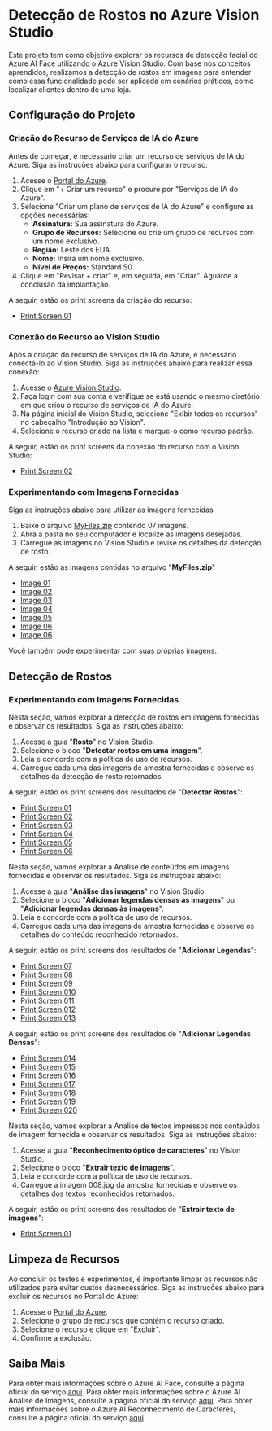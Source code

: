 # Detecção de Rostos no Azure Vision Studio

Este projeto tem como objetivo explorar os recursos de detecção facial do Azure AI Face utilizando o Azure Vision Studio. Com base nos conceitos aprendidos, realizamos a detecção de rostos em imagens para entender como essa funcionalidade pode ser aplicada em cenários práticos, como localizar clientes dentro de uma loja.

## Configuração do Projeto

### Criação do Recurso de Serviços de IA do Azure

Antes de começar, é necessário criar um recurso de serviços de IA do Azure. Siga as instruções abaixo para configurar o recurso:

1. Acesse o [Portal do Azure](https://portal.azure.com).
2. Clique em "+ Criar um recurso" e procure por "Serviços de IA do Azure".
3. Selecione "Criar um plano de serviços de IA do Azure" e configure as opções necessárias:
   - **Assinatura:** Sua assinatura do Azure.
   - **Grupo de Recursos:** Selecione ou crie um grupo de recursos com um nome exclusivo.
   - **Região:** Leste dos EUA.
   - **Nome:** Insira um nome exclusivo.
   - **Nível de Preços:** Standard S0.
4. Clique em "Revisar + criar" e, em seguida, em "Criar". Aguarde a conclusão da implantação.

A seguir, estão os print screens da criação do recurso:

- [Print Screen 01](https://github.com/EduFreitasArantes/lab-ai-900_AnaliseDeImagens/blob/main/config/001.jpg)

### Conexão do Recurso ao Vision Studio

Após a criação do recurso de serviços de IA do Azure, é necessário conectá-lo ao Vision Studio. Siga as instruções abaixo para realizar essa conexão:

1. Acesse o [Azure Vision Studio](https://portal.vision.cognitive.azure.com).
2. Faça login com sua conta e verifique se está usando o mesmo diretório em que criou o recurso de serviços de IA do Azure.
3. Na página inicial do Vision Studio, selecione "Exibir todos os recursos" no cabeçalho "Introdução ao Vision".
4. Selecione o recurso criado na lista e marque-o como recurso padrão.

A seguir, estão os print screens da conexão do recurso com o Vision Studio:

- [Print Screen 02](https://github.com/EduFreitasArantes/lab-ai-900_AnaliseDeImagens/blob/main/config/002.jpg)

### Experimentando com Imagens Fornecidas

Siga as instruções abaixo para utilizar as imagens fornecidas

1. Baixe o arquivo <a href="https://github.com/EduFreitasArantes/lab-ai-900_AnaliseDeImagens/blob/main/MyFiles.zip" target="_blank">MyFiles.zip</a> contendo 07 imagens.
6. Abra a pasta no seu computador e localize as imagens desejadas.
7. Carregue as imagens no Vision Studio e revise os detalhes da detecção de rosto.

A seguir, estão as imagens contidas no arquivo "**MyFiles.zip**"

- [Image 01](https://github.com/EduFreitasArantes/lab-ai-900_AnaliseDeImagens/blob/main/inputs/001.jpg)
- [Image 02](https://github.com/EduFreitasArantes/lab-ai-900_AnaliseDeImagens/blob/main/inputs/002.jpg)
- [Image 03](https://github.com/EduFreitasArantes/lab-ai-900_AnaliseDeImagens/blob/main/inputs/003.jpg)
- [Image 04](https://github.com/EduFreitasArantes/lab-ai-900_AnaliseDeImagens/blob/main/inputs/004.jpg)
- [Image 05](https://github.com/EduFreitasArantes/lab-ai-900_AnaliseDeImagens/blob/main/inputs/005.jpg)
- [Image 06](https://github.com/EduFreitasArantes/lab-ai-900_AnaliseDeImagens/blob/main/inputs/006.jpg)
- [Image 06](https://github.com/EduFreitasArantes/lab-ai-900_AnaliseDeImagens/blob/main/inputs/007.jpg)

Você também pode experimentar com suas próprias imagens.

## Detecção de Rostos

### Experimentando com Imagens Fornecidas

Nesta seção, vamos explorar a detecção de rostos em imagens fornecidas e observar os resultados. Siga as instruções abaixo:

1. Acesse a guia "**Rosto**" no Vision Studio.
2. Selecione o bloco "**Detectar rostos em uma imagem**".
3. Leia e concorde com a política de uso de recursos.
4. Carregue cada uma das imagens de amostra fornecidas e observe os detalhes da detecção de rosto retornados.

A seguir, estão os print screens dos resultados de "**Detectar Rostos**":

- [Print Screen 01](https://github.com/EduFreitasArantes/lab-ai-900_AnaliseDeImagens/blob/main/outputs/DetectFaces/001.jpg)
- [Print Screen 02](https://github.com/EduFreitasArantes/lab-ai-900_AnaliseDeImagens/blob/main/outputs/DetectFaces/002.jpg)
- [Print Screen 03](https://github.com/EduFreitasArantes/lab-ai-900_AnaliseDeImagens/blob/main/outputs/DetectFaces/003.jpg)
- [Print Screen 04](https://github.com/EduFreitasArantes/lab-ai-900_AnaliseDeImagens/blob/main/outputs/DetectFaces/004.jpg)
- [Print Screen 05](https://github.com/EduFreitasArantes/lab-ai-900_AnaliseDeImagens/blob/main/outputs/DetectFaces/005.jpg)
- [Print Screen 06](https://github.com/EduFreitasArantes/lab-ai-900_AnaliseDeImagens/blob/main/outputs/DetectFaces/006.jpg)

Nesta seção, vamos explorar a Analise de conteúdos em imagens fornecidas e observar os resultados. Siga as instruções abaixo:

1. Acesse a guia "**Análise das imagens**" no Vision Studio.
2. Selecione o bloco "**Adicionar legendas densas às imagens**" ou "**Adicionar legendas densas às imagens**".
3. Leia e concorde com a política de uso de recursos.
4. Carregue cada uma das imagens de amostra fornecidas e observe os detalhes do conteúdo reconhecido retornados.

A seguir, estão os print screens dos resultados de "**Adicionar Legendas**":

- [Print Screen 07](https://github.com/EduFreitasArantes/lab-ai-900_AnaliseDeImagens/blob/main/outputs/AddCaption/001.jpg)
- [Print Screen 08](https://github.com/EduFreitasArantes/lab-ai-900_AnaliseDeImagens/blob/main/outputs/AddCaption/002.jpg)
- [Print Screen 09](https://github.com/EduFreitasArantes/lab-ai-900_AnaliseDeImagens/blob/main/outputs/AddCaption/003.jpg)
- [Print Screen 010](https://github.com/EduFreitasArantes/lab-ai-900_AnaliseDeImagens/blob/main/outputs/AddCaption/004.jpg)
- [Print Screen 011](https://github.com/EduFreitasArantes/lab-ai-900_AnaliseDeImagens/blob/main/outputs/AddCaption/005.jpg)
- [Print Screen 012](https://github.com/EduFreitasArantes/lab-ai-900_AnaliseDeImagens/blob/main/outputs/AddCaption/006.jpg)
- [Print Screen 013](https://github.com/EduFreitasArantes/lab-ai-900_AnaliseDeImagens/blob/main/outputs/AddCaption/007.jpg)

A seguir, estão os print screens dos resultados de "**Adicionar Legendas Densas**":

- [Print Screen 014](https://github.com/EduFreitasArantes/lab-ai-900_AnaliseDeImagens/blob/main/outputs/AddDenseCaptions/001.jpg)
- [Print Screen 015](https://github.com/EduFreitasArantes/lab-ai-900_AnaliseDeImagens/blob/main/outputs/AddDenseCaptions/002.jpg)
- [Print Screen 016](https://github.com/EduFreitasArantes/lab-ai-900_AnaliseDeImagens/blob/main/outputs/AddDenseCaptions/003.jpg)
- [Print Screen 017](https://github.com/EduFreitasArantes/lab-ai-900_AnaliseDeImagens/blob/main/outputs/AddDenseCaptions/004.jpg)
- [Print Screen 018](https://github.com/EduFreitasArantes/lab-ai-900_AnaliseDeImagens/blob/main/outputs/AddDenseCaptions/005.jpg)
- [Print Screen 019](https://github.com/EduFreitasArantes/lab-ai-900_AnaliseDeImagens/blob/main/outputs/AddDenseCaptions/006.jpg)
- [Print Screen 020](https://github.com/EduFreitasArantes/lab-ai-900_AnaliseDeImagens/blob/main/outputs/AddDenseCaptions/007.jpg)

Nesta seção, vamos explorar a Analise de textos impressos nos conteúdos de imagem fornecida e observar os resultados. Siga as instruções abaixo:

1. Acesse a guia "**Reconhecimento óptico de caracteres**" no Vision Studio.
2. Selecione o bloco "**Extrair texto de imagens**".
3. Leia e concorde com a política de uso de recursos.
4. Carregue a imagem 008.jpg da amostra fornecidas e observe os detalhes dos textos reconhecidos retornados.

A seguir, estão os print screens dos resultados de "**Extrair texto de imagens**":

- [Print Screen 01](https://github.com/EduFreitasArantes/lab-ai-900_AnaliseDeImagens/blob/main/outputs/ExtractText/001.jpg)

## Limpeza de Recursos

Ao concluir os testes e experimentos, é importante limpar os recursos não utilizados para evitar custos desnecessários. Siga as instruções abaixo para excluir os recursos no Portal do Azure:

1. Acesse o [Portal do Azure](https://portal.azure.com).
2. Selecione o grupo de recursos que contém o recurso criado.
3. Selecione o recurso e clique em "Excluir".
4. Confirme a exclusão.

## Saiba Mais

Para obter mais informações sobre o Azure AI Face, consulte a página oficial do serviço [aqui](https://microsoftlearning.github.io/mslearn-ai-fundamentals/Instructions/Labs/04-face.html).
Para obter mais informações sobre o Azure AI Analise de Imagens, consulte a página oficial do serviço [aqui](https://microsoftlearning.github.io/mslearn-ai-fundamentals/Instructions/Labs/03-image-analysis.html).
Para obter mais informações sobre o Azure AI Reconhecimento de Caracteres, consulte a página oficial do serviço [aqui](https://microsoftlearning.github.io/mslearn-ai-fundamentals/Instructions/Labs/05-ocr.html).

